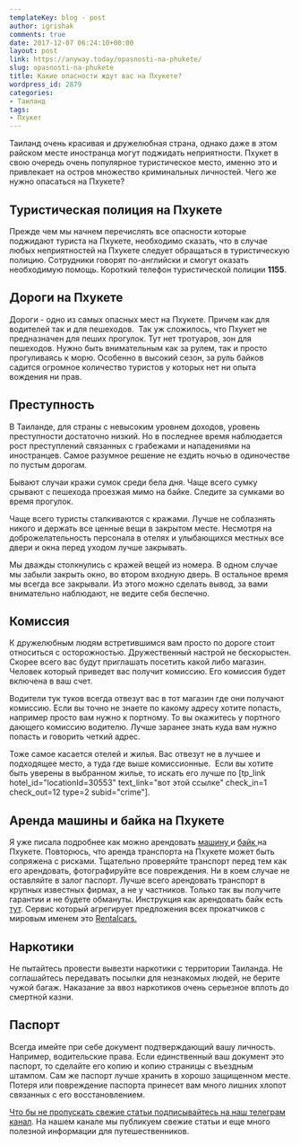 ```yaml
---
templateKey: blog - post
author: igrishak
comments: true
date: 2017-12-07 06:24:10+00:00
layout: post
link: https://anyway.today/opasnosti-na-phukete/
slug: opasnosti-na-phukete
title: Какие опасности ждут вас на Пхукете?
wordpress_id: 2879
categories:
- Таиланд
tags:
- Пхукет
---
```


Таиланд очень красивая и дружелюбная страна, однако даже в этом райском месте иностранца могут поджидать неприятности. Пхукет в свою очередь очень популярное туристическое место, именно это и привлекает на остров множество криминальных личностей. Чего же нужно опасаться на Пхукете?





## Туристическая полиция на Пхукете




Прежде чем мы начнем перечислять все опасности которые поджидают туриста на Пхукете, необходимо сказать, что в случае любых неприятностей на Пхукете следует обращаться в туристическую полицию. Сотрудники говорят по-английски и смогут оказать необходимую помощь. Короткий телефон туристической полиции **1155**.





## Дороги на Пхукете


Дороги - одно из самых опасных мест на Пхукете. Причем как для водителей так и для пешеходов.  Так уж сложилось, что Пхукет не предназначен для пеших прогулок. Тут нет тротуаров, зон для пешеходов. Нужно быть внимательным как за рулем, так и просто прогуливаясь к морю. Особенно в высокий сезон, за руль байков садится огромное количество туристов у которых нет ни опыта вождения ни прав.


## Преступность


В Таиланде, для страны с невысоким уровнем доходов, уровень преступности достаточно низкий. Но в последнее время наблюдается рост преступлений связанных с грабежами и нападениями на иностранцев. Самое разумное решение не ездить ночью в одиночестве по пустым дорогам.

Бывают случаи кражи сумок среди бела дня. Чаще всего сумку срывают с пешехода проезжая мимо на байке. Следите за сумками во время прогулок.

Чаще всего туристы сталкиваются с кражами. Лучше не соблазнять никого и держать все ценные вещи в закрытом месте. Несмотря на доброжелательность персонала в отелях и улыбающихся местных все двери и окна перед уходом лучше закрывать.

Мы дважды столкнулись с кражей вещей из номера. В одном случае мы забыли закрыть окно, во втором входную дверь. В остальное время мы всегда все закрывали. Из этого можно сделать вывод, за вами внимательно наблюдают, не ведите себя беспечно.


## Комиссия


К дружелюбным людям встретившимся вам просто по дороге стоит относиться с осторожностью. Дружественный настрой не бескорыстен. Скорее всего вас будут приглашать посетить какой либо магазин. Человек который приведет вас получит комиссию. Его комиссия будет включена в ваш счет.

Водители тук туков всегда отвезут вас в тот магазин где они получают комиссию. Если вы точно не знаете по какому адресу хотите попасть, например просто вам нужно к портному. То вы окажитесь у портного дающего комиссию водителю. Лучше заранее знать куда вам нужно попасть и говорить четкий адрес.

Тоже самое касается отелей и жилья. Вас отвезут не в лучшее и подходящее место, а туда где выше комиссионные.  Если вы хотите быть уверены в выбранном жилье, то искать его лучше по [tp_link hotel_id="locationId=30553" text_link="вот этой ссылке" check_in=1 check_out=12 type=2 subid="crime"].


## Аренда машины и байка на Пхукете


Я уже писала подробнее как можно арендовать [машину ](https://anyway.today/arenda-avto-na-phukete/)и [байк ](https://anyway.today/arenda-baika-na-phukete/)на Пхукете. Повторюсь, что аренда транспорта на Пхукете может быть сопряжена с рисками. Тщательно проверяйте транспорт перед тем как его арендовать, фотографируйте все повреждения. Ни в коем случае не оставляйте в залог паспорт. Лучше всего арендовать транспорт в крупных известных фирмах, а не у частников. Только так вы получите гарантии и не будете обмануты. Инструкция как арендовать байк есть [тут](https://anyway.today/arenda-baikov-online/). Сервис который агрегирует предложения всех прокатчиков с мировым именем это [Rentalcars. ](https://c13.travelpayouts.com/click?shmarker=14510.crime&promo_id=653&source_type=customlink&type=click&custom_url=https%3A%2F%2Fwww.rentalcars.com%2F)


## Наркотики


Не пытайтесь провести вывезти наркотики с территории Таиланда. Не соглашайтесь передавать посылки для незнакомых людей, не берите чужой багаж. Наказание за ввоз наркотиков очень серьезное вплоть до смертной казни.


## Паспорт




Всегда имейте при себе документ подтверждающий вашу личность. Например, водительские права. Если единственный ваш документ это паспорт, то сделайте его копию и копию страницы с въездным штампом. Сам же паспорт лучше хранить в хорошо защищенном месте. Потеря или повреждение паспорта принесет вам много лишних хлопот связанных с его восстановлением.





[Что бы не пропускать свежие статьи подписывайтесь на наш телеграм канал](https://t.me/anyway_today). На нашем канале мы публикуем свежие статьи и еще много полезной информации для путешественников.
